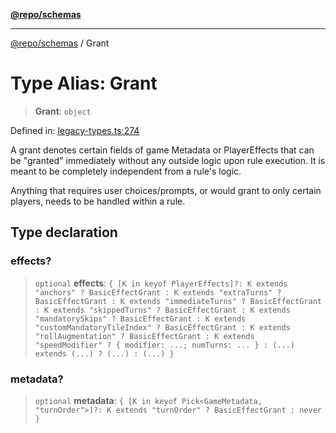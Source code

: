 [**@repo/schemas**](../README.md)

***

[@repo/schemas](../README.md) / Grant

# Type Alias: Grant

> **Grant**: `object`

Defined in: [legacy-types.ts:274](https://github.com/alexqguo/drinking-board-game-v3/blob/4f4a12dcb42e0861ffa9f989554e8e3dfe2a43b8/packages/schemas/src/legacy-types.ts#L274)

A grant denotes certain fields of game Metadata or PlayerEffects that can be "granted" immediately without
any outside logic upon rule execution. It is meant to be completely independent from a rule's logic.

Anything that requires user choices/prompts, or would grant to only certain players, needs to be handled
within a rule.

## Type declaration

### effects?

> `optional` **effects**: `{ [K in keyof PlayerEffects]?: K extends "anchors" ? BasicEffectGrant : K extends "extraTurns" ? BasicEffectGrant : K extends "immediateTurns" ? BasicEffectGrant : K extends "skippedTurns" ? BasicEffectGrant : K extends "mandatorySkips" ? BasicEffectGrant : K extends "customMandatoryTileIndex" ? BasicEffectGrant : K extends "rollAugmentation" ? BasicEffectGrant : K extends "speedModifier" ? { modifier: ...; numTurns: ... } : (...) extends (...) ? (...) : (...) }`

### metadata?

> `optional` **metadata**: `{ [K in keyof Pick<GameMetadata, "turnOrder">]?: K extends "turnOrder" ? BasicEffectGrant : never }`
